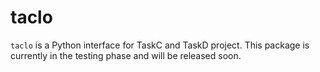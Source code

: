 # taclo

`taclo` is a Python interface for TaskC and TaskD project. This package is currently in the testing phase and will be released soon.